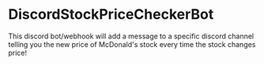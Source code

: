 # DiscordStockPriceCheckerBot
This discord bot/webhook will add a message to a specific discord channel telling you the new price of McDonald's stock every time the stock changes price!
